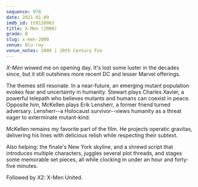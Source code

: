 ```yaml
---
sequence: 978
date: 2021-01-09
imdb_id: tt0120903
title: X-Men (2000)
grade: B
slug: x-men-2000
venue: Blu-ray
venue_notes: 2009 | 20th Century Fox
---
```


_X-Men_ wowed me on opening day. It's lost some luster in the decades since, but it still outshines more recent DC and lesser Marvel offerings.

<!-- end -->

The themes still resonate. In a near-future, an emerging mutant population evokes fear and uncertainty in humanity. Stewart plays Charles Xavier, a powerful telepath who believes mutants and humans can coexist in peace. Opposite him, McKellen plays Erik Lensherr, a former friend turned adversary. Lensherr--a Holocaust survivor--views humanity as a threat eager to exterminate mutant-kind.

McKellen remains my favorite part of the film. He projects operatic gravitas, delivering his lines with delicious relish while respecting their subtext.

Also helping: the finale's New York skyline, and a shrewd script that introduces multiple characters, juggles several plot threads, and stages some memorable set pieces, all while clocking in under an hour and forty-five minutes.

Followed by <span data-imdb-id="tt0290334">X2: X-Men United</span>.